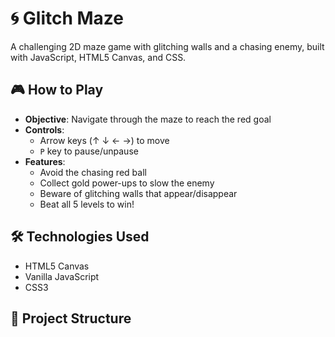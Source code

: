 

# 🌀 Glitch Maze

A challenging 2D maze game with glitching walls and a chasing enemy, built with JavaScript, HTML5 Canvas, and CSS.


## 🎮 How to Play

- **Objective**: Navigate through the maze to reach the red goal
- **Controls**: 
  - Arrow keys (↑ ↓ ← →) to move
  - `P` key to pause/unpause
- **Features**:
  - Avoid the chasing red ball
  - Collect gold power-ups to slow the enemy
  - Beware of glitching walls that appear/disappear
  - Beat all 5 levels to win!

## 🛠️ Technologies Used

- HTML5 Canvas
- Vanilla JavaScript
- CSS3

## 📂 Project Structure

